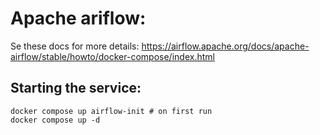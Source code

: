 # Apache ariflow:

Se these docs for more details: https://airflow.apache.org/docs/apache-airflow/stable/howto/docker-compose/index.html

## Starting the service:
```
docker compose up airflow-init # on first run
docker compose up -d
```